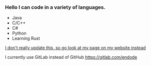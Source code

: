 ### Hello I can code in a variety of languages.
 - Java
 - C/C++
 - C#
 - Python
 - Learning Rust

[I don't really update this, so go look at my page on my website instead](https://vekwrite.gitlab.io/endode/endode.html)
 
 I currently use GitLab instead of GitHub https://gitlab.com/endode
